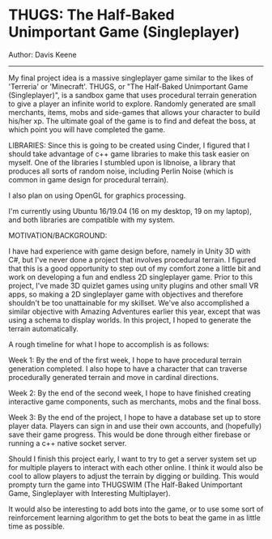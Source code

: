 # THUGS: The Half-Baked Unimportant Game (Singleplayer)

Author: Davis Keene

---
My final project idea is a massive singleplayer game similar to the likes of 'Terreria' or 'Minecraft'.
THUGS, or "The Half-Baked Unimportant Game (Singleplayer)", is a sandbox game that uses
procedural terrain generation to give a player an infinite world to explore. Randomly generated are small merchants, items,
mobs and side-games that allows your character to build his/her xp. The ultimate goal of the game is to
find and defeat the boss, at which point you will have completed the game.

LIBRARIES:
Since this is going to be created using Cinder, I figured that I should take advantage of c++ game libraries to make this task
easier on myself. One of the libraries I stumbled upon is libnoise, a library that produces all sorts of random noise, including Perlin Noise 
(which is common in game design for procedural terrain).

I also plan on using OpenGL for graphics processing.

I'm currently using Ubuntu 16/19.04 (16 on my desktop, 19 on my laptop), and both libraries are compatible with my system. 

MOTIVATION/BACKGROUND:

I have had experience with game design before, namely in Unity 3D with C#, but I've never done a project that involves procedural terrain. I figured that this is a good opportunity to
step out of my comfort zone a little bit and work on developing a fun and endless 2D singleplayer game. Prior to this project, I've made 3D quizlet games 
using unity plugins and other small VR apps, so making a 2D singleplayer game with objectives and therefore shouldn't be too unattainable for my skillset.
We've also accomplished a similar objective with Amazing Adventures earlier this year, except that was using a schema to display worlds. In this project, I hoped to generate
the terrain automatically.

A rough timeline for what I hope to accomplish is as follows:

Week 1: By the end of the first week, I hope to have procedural terrain generation completed. I also hope to have a character that can traverse procedurally generated terrain and move in cardinal directions.

Week 2: By the end of the second week, I hope to have finished creating interactive game components, such as merchants, mobs and the final boss.

Week 3: By the end of the project, I hope to have a database set up to store player data. Players can sign in and use their own accounts, and (hopefully) save their game progress. This would be done through either firebase or
running a c++ native socket server.

Should I finish this project early, I want to try to get a server system set up for multiple players to interact with each other online. I think it would also be cool to allow players to adjust the terrain by digging or building.
This would prompty turn the game into THUGSWIM (The Half-Baked Unimportant Game, Singleplayer with Interesting Multiplayer).

It would also be interesting to add bots into the game, or to use some sort of reinforcement learning algorithm to get the bots to beat the game in as little time as possible.